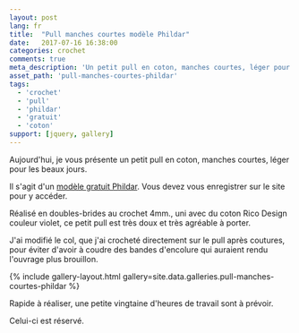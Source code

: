 ```yaml
---
layout: post
lang: fr
title:  "Pull manches courtes modèle Phildar"
date:   2017-07-16 16:38:00
categories: crochet
comments: true
meta_description: 'Un petit pull en coton, manches courtes, léger pour les beaux jours, fait au crochet'
asset_path: 'pull-manches-courtes-phildar'
tags:
  - 'crochet'
  - 'pull'
  - 'phildar'
  - 'gratuit'
  - 'coton'
support: [jquery, gallery]
---
```


Aujourd'hui, je vous présente un petit pull en coton, manches courtes, léger pour les beaux jours.

Il s'agit d'un [modèle gratuit Phildar](http://www.phildar.fr/modele-pull-manches-courtes-au-crochet.r.html#skuId:76992). Vous devez vous enregistrer sur le site pour y accéder.

Réalisé en doubles-brides au crochet 4mm., uni avec du coton Rico Design couleur violet, ce petit pull est très doux et très agréable à porter.

J'ai modifié le col, que j'ai crocheté directement sur le pull après coutures, pour éviter d'avoir à coudre des bandes d'encolure qui auraient rendu l'ouvrage plus brouillon.

{% include gallery-layout.html gallery=site.data.galleries.pull-manches-courtes-phildar %}

Rapide à réaliser, une petite vingtaine d'heures de travail sont à prévoir.

Celui-ci est réservé.

